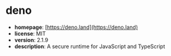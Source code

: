 # deno

- **homepage**: [https://deno.land](https://deno.land)
- **license**: MIT
- **version**: 2.1.9
- **description**: A secure runtime for JavaScript and TypeScript

